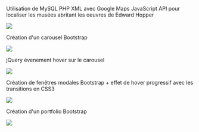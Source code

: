 <p>Utilisation de MySQL PHP XML avec Google Maps JavaScript API pour localiser les musées abritant les oeuvres de Edward Hopper</p>
<img src="https://user-images.githubusercontent.com/14042789/28837372-d4f09bb6-76ec-11e7-82ba-184b521a7397.jpg" />
<p>Création d'un carousel Bootstrap</p>
<img src="https://user-images.githubusercontent.com/14042789/28837674-f3b7c44c-76ed-11e7-9578-3e408af30f40.jpg" />
<p>jQuery évenement hover sur le carousel</p>
<img src="https://user-images.githubusercontent.com/14042789/28837373-d4f24362-76ec-11e7-9adc-7b0566096d80.png" />
<p>Création de fenêtres modales Bootstrap + effet de hover progressif avec les transitions en CSS3</p>
<img src="https://user-images.githubusercontent.com/14042789/28837374-d4f34d20-76ec-11e7-81ab-85e84e886871.jpg" />
<p>Création d'un portfolio Bootstrap</p>
<img src="https://user-images.githubusercontent.com/14042789/28837375-d4f53540-76ec-11e7-850b-4a1babb29453.jpg" />
